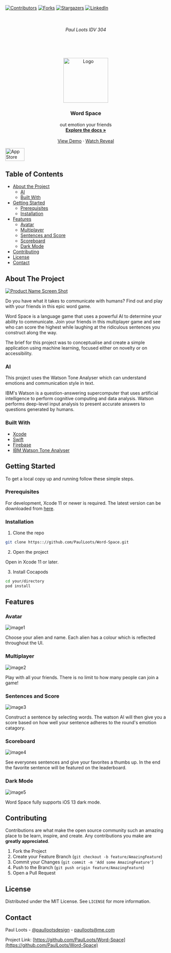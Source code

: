 
<!-- PROJECT SHIELDS -->
<!--
*** I'm using markdown "reference style" links for readability.
*** Reference links are enclosed in brackets [ ] instead of parentheses ( ).
*** See the bottom of this document for the declaration of the reference variables
-->
[![Contributors][contributors-shield]][contributors-url]
[![Forks][forks-shield]][forks-url]
[![Stargazers][stars-shield]][stars-url]
[![LinkedIn][linkedin-shield]][linkedin-url]



<!-- PROJECT LOGO -->
<br />
<h6 align="center">Paul Loots IDV 304</h6>
<br />
<br />
<p align="center">
   
  <a href="https://github.com/PaulLoots/Word-Space">
    <img src="Images/logo.png" alt="Logo" width="140" height="140">
  </a>
  
  <h3 align="center">Word Space</h3>

  <p align="center">
    out emotion your friends
    <br />
    <a href="#about-the-project"><strong>Explore the docs »</strong></a>
    <br />
    <br />
    <a href="https://youtu.be/9uc0e5hnaQU">View Demo</a>
    ·
    <a href="https://youtu.be/38BEuaZgzKQ">Watch Reveal</a>
  </p>
  
  <a href="https://apps.apple.com/us/app/word-space/id1484544526">
    <img src="Images/appstore.png" alt="App Store" width="60" height="40">
  </a>
</p>



<!-- TABLE OF CONTENTS -->
## Table of Contents

* [About the Project](#about-the-project)
  * [AI](#ai)
  * [Built With](#built-with)
* [Getting Started](#getting-started)
  * [Prerequisites](#prerequisites)
  * [Installation](#installation)
* [Features](#features)
   * [Avatar](#avatar)
   * [Multiplayer](#multiplayer)
   * [Sentences and Score](#sentences-and-score)
   * [Scoreboard](#scoreboard)
   * [Dark Mode](#dark-mode)
* [Contributing](#contributing)
* [License](#license)
* [Contact](#contact)



<!-- ABOUT THE PROJECT -->
## About The Project

[![Product Name Screen Shot][product-screenshot]](https://youtu.be/oszimryB3aU)

Do you have what it takes to communicate with humans? Find out and play with your friends in this epic word game.

Word Space is a language game that uses a powerful AI to determine your ability to communicate. Join your friends in this multiplayer game and see who can score the highest while laughing at the ridiculous sentences you construct along the way.

The brief for this project was to conceptualise and create a simple application using machine learning, focused either on novelty or on accessibility.

### AI

This project uses the Watson Tone Analyser which can understand emotions and communication style in text.

IBM's Watson is a question-answering supercomputer that uses artificial intelligence to perform cognitive computing and data analysis. Watson performs deep-level input analysis to present accurate answers to questions generated by humans.

### Built With

* [Xcode](https://developer.apple.com/xcode/)
* [Swift](https://developer.apple.com/swift/)
* [Firebase](https://firebase.google.com)
* [IBM Watson Tone Analyser](https://www.ibm.com/watson/services/tone-analyzer/)


<!-- GETTING STARTED -->
## Getting Started

To get a local copy up and running follow these simple steps.

### Prerequisites

For development, Xcode 11 or newer is required. The latest version can be downloaded from [here](https://developer.apple.com/xcode/resources/).

### Installation
 
1. Clone the repo
```sh
git clone https:://github.com/PaulLoots/Word-Space.git
```
2. Open the project

Open in Xcode 11 or later.

3. Install Cocapods
```sh
cd your/directory
pod install
```


<!-- FEATURES -->
## Features

### Avatar

![image1][image1]

Choose your alien and name. Each alien has a colour which is reflected throughout the UI.

### Multiplayer

![image2][image2]

Play with all your friends. There is no limit to how many people can join a game!

### Sentences and Score

![image3][image3]

Construct a sentence by selecting words. The watson AI will then give you a score based on how well your sentence adheres to the round's emotion catagory. 

### Scoreboard

![image4][image4]

See everyones sentences and give your favorites a thumbs up. In the end the favorite sentence will be featured on the leaderboard.

### Dark Mode

![image5][image5]

Word Space fully supports iOS 13 dark mode.

<!-- CONTRIBUTING -->
## Contributing

Contributions are what make the open source community such an amazing place to be learn, inspire, and create. Any contributions you make are **greatly appreciated**.

1. Fork the Project
2. Create your Feature Branch (`git checkout -b feature/AmazingFeature`)
3. Commit your Changes (`git commit -m 'Add some AmazingFeature'`)
4. Push to the Branch (`git push origin feature/AmazingFeature`)
5. Open a Pull Request



<!-- LICENSE -->
## License

Distributed under the MIT License. See `LICENSE` for more information.



<!-- CONTACT -->
## Contact

Paul Loots - [@paullootsdesign](https://www.instagram.com/paullootsdesign/) - paulloots@me.com

Project Link: [https://github.com/PaulLoots/Word-Space](https://github.com/PaulLoots/Word-Space)


<!-- MARKDOWN LINKS & IMAGES -->
<!-- https://www.markdownguide.org/basic-syntax/#reference-style-links -->
[contributors-shield]: https://img.shields.io/github/contributors/PaulLoots/Word-Space.svg?style=flat-square
[contributors-url]: https://github.com/PaulLoots/Word-Space/graphs/contributors
[forks-shield]: https://img.shields.io/github/forks/PaulLoots/Word-Space.svg?style=flat-square
[forks-url]: https://github.com/PaulLoots/Word-Space/network/members
[stars-shield]: https://img.shields.io/github/stars/PaulLoots/Word-Space.svg?style=flat-square
[stars-url]: https://github.com/PaulLoots/Word-Space/stargazers
[issues-shield]: https://img.shields.io/github/issues/PaulLoots/Word-Space.svg?style=flat-square
[issues-url]: https://github.com/PaulLoots/Word-Space/issues
[license-shield]: https://img.shields.io/github/license/PaulLoots/Word-Space.svg?style=flat-square
[license-url]: https://github.com/PaulLoots/Word-Space/master/LICENSE.txt
[linkedin-shield]: https://img.shields.io/badge/-LinkedIn-black.svg?style=flat-square&logo=linkedin&colorB=555
[linkedin-url]: https://www.linkedin.com/in/paullootsdesign
[product-screenshot]: Images/1.png
[image1]: Images/2.png
[image2]: Images/3.png
[image3]: Images/4.png
[image4]: Images/5.png
[image5]: Images/6.png
